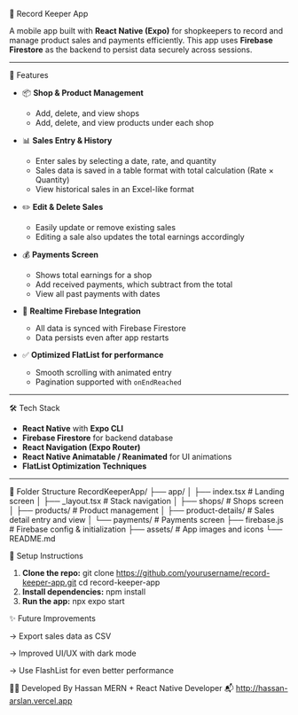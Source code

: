 📱 Record Keeper App

A mobile app built with **React Native (Expo)** for shopkeepers to record and manage product sales and payments efficiently. This app uses **Firebase Firestore** as the backend to persist data securely across sessions.

---

🚀 Features

- 📦 **Shop & Product Management**
  - Add, delete, and view shops
  - Add, delete, and view products under each shop

- 📊 **Sales Entry & History**
  - Enter sales by selecting a date, rate, and quantity
  - Sales data is saved in a table format with total calculation (Rate × Quantity)
  - View historical sales in an Excel-like format

- ✏️ **Edit & Delete Sales**
  - Easily update or remove existing sales
  - Editing a sale also updates the total earnings accordingly

- 💰 **Payments Screen**
  - Shows total earnings for a shop
  - Add received payments, which subtract from the total
  - View all past payments with dates

- 🔄 **Realtime Firebase Integration**
  - All data is synced with Firebase Firestore
  - Data persists even after app restarts

- ✅ **Optimized FlatList for performance**
  - Smooth scrolling with animated entry
  - Pagination supported with `onEndReached`

---

🛠️ Tech Stack

- **React Native** with **Expo CLI**
- **Firebase Firestore** for backend database
- **React Navigation (Expo Router)**
- **React Native Animatable / Reanimated** for UI animations
- **FlatList Optimization Techniques**

---

📂 Folder Structure
RecordKeeperApp/ ├── app/ │ ├── index.tsx # Landing screen │ ├── _layout.tsx # Stack navigation │ ├── shops/ # Shops screen │ ├── products/ # Product management │ ├── product-details/ # Sales detail entry and view │ └── payments/ # Payments screen ├── firebase.js # Firebase config & initialization ├── assets/ # App images and icons └── README.md

🧪 Setup Instructions

1. **Clone the repo:**
   git clone https://github.com/yourusername/record-keeper-app.git
   cd record-keeper-app
2. **Install dependencies:**
   npm install
3. **Run the app:**
   npx expo start

✨ Future Improvements

-> Export sales data as CSV

-> Improved UI/UX with dark mode

-> Use FlashList for even better performance

🧑‍💻 Developed By
Hassan
MERN + React Native Developer
📬 http://hassan-arslan.vercel.app
